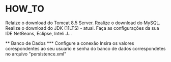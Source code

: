 
HOW_TO
=============
Relaize o download do Tomcat 8.5 Server.
Realize o download do MySQL.
Realize o download do JDK (11LTS) - atual.
Faça as configurações da sua IDE NetBeans, Eclipse, Inteli J...

** Banco de Dados
*** Configure a conexão
Insira os valores corespondentes ao seu usuario e senha do banco de dados correspondetes no arquivo "persistence.xml"

<property name="javax.persistence.jdbc.user" value="root" />
<property name="javax.persistence.jdbc.password" value="toor" />


